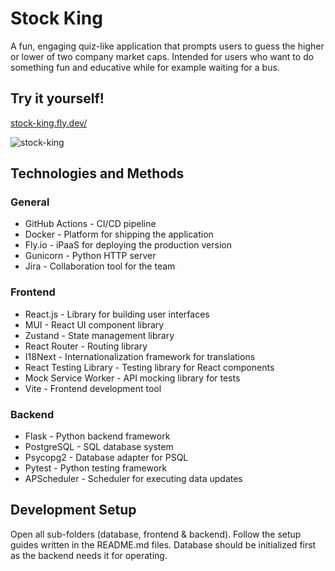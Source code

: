 # Stock King
A fun, engaging quiz-like application that prompts users to guess the higher or lower of two company market caps. Intended for users who want to do something fun and educative while for example waiting for a bus.
## Try it yourself!
[stock-king.fly.dev/](https://stock-king.fly.dev/)

![stock-king](https://github.com/topihenrik/stock-king/assets/79649210/8479122a-7429-4744-b772-1de7532a1cef)

## Technologies and Methods
### General
* GitHub Actions - CI/CD pipeline
* Docker - Platform for shipping the application
* Fly.io - iPaaS for deploying the production version
* Gunicorn - Python HTTP server
* Jira - Collaboration tool for the team

### Frontend
* React.js - Library for building user interfaces
* MUI - React UI component library
* Zustand - State management library
* React Router - Routing library
* I18Next - Internationalization framework for translations
* React Testing Library - Testing library for React components
* Mock Service Worker - API mocking library for tests
* Vite - Frontend development tool

### Backend
* Flask - Python backend framework
* PostgreSQL - SQL database system
* Psycopg2 - Database adapter for PSQL
* Pytest - Python testing framework
* APScheduler - Scheduler for executing data updates

## Development Setup
Open all sub-folders (database, frontend & backend). Follow the setup guides written in the README.md files. Database should be initialized first as the backend needs it for operating.
